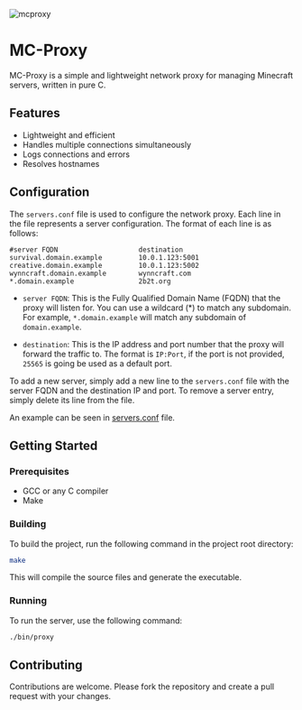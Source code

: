![mcproxy](https://github.com/igricrbx/mc-proxy/assets/114947694/444624eb-bcce-44cb-845e-89cb8a42405d)

# MC-Proxy

MC-Proxy is a simple and lightweight network proxy for managing Minecraft servers, written in pure C.

## Features

- Lightweight and efficient
- Handles multiple connections simultaneously
- Logs connections and errors
- Resolves hostnames

## Configuration

The `servers.conf` file is used to configure the network proxy. Each line in the file represents a server configuration. The format of each line is as follows:

```properties
#server FQDN                    destination
survival.domain.example         10.0.1.123:5001
creative.domain.example         10.0.1.123:5002
wynncraft.domain.example        wynncraft.com
*.domain.example                2b2t.org
```

- `server FQDN`: This is the Fully Qualified Domain Name (FQDN) that the proxy will listen for. You can use a wildcard (*) to match any subdomain. For example, ``*.domain.example`` will match any subdomain of ``domain.example``.

- `destination`: This is the IP address and port number that the proxy will forward the traffic to. The format is ``IP:Port``, if the port is not provided, ``25565`` is going be used as a default port.

To add a new server, simply add a new line to the `servers.conf` file with the server FQDN and the destination IP and port. To remove a server entry, simply delete its line from the file.

An example can be seen in [servers.conf](/servers.conf) file.

## Getting Started

### Prerequisites

- GCC or any C compiler
- Make

### Building

To build the project, run the following command in the project root directory:

```bash
make
```

This will compile the source files and generate the executable.

### Running

To run the server, use the following command:

```bash
./bin/proxy
```

## Contributing

Contributions are welcome. Please fork the repository and create a pull request with your changes.
